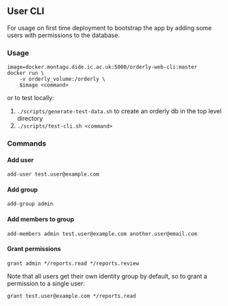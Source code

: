 ## User CLI
For usage on first time deployment to bootstrap the app by adding some users with permissions
to the database.

### Usage

    image=docker.montagu.dide.ic.ac.uk:5000/orderly-web-cli:master
    docker run \
        -v orderly_volume:/orderly \
        $image <command>

or to test locally:
1. `./scripts/generate-test-data.sh` to create an orderly db in the top level directory
1. `./scripts/test-cli.sh <command>`

### Commands
#### Add user

    add-user test.user@example.com

#### Add group

    add-group admin

#### Add members to group

    add-members admin test.user@example.com another.user@email.com

#### Grant permissions

    grant admin */reports.read */reports.review
    
Note that all users get their own identity group by default, so to grant a permission to a single user:
    
    grant test.user@example.com */reports.read

